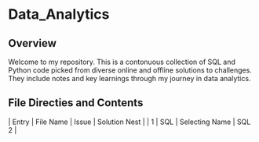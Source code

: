 # Data_Analytics
## Overview
Welcome to my repository. This is a contonuous collection of SQL and Python code picked from diverse online and offline solutions to challenges. They include notes and key learnings through my journey in data analytics.

## File Directies and Contents

| Entry | File Name | Issue | Solution Nest |
| 1 | SQL | Selecting Name | SQL 2 |
